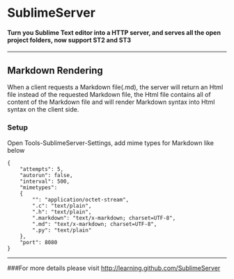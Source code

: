 # SublimeServer

#### Turn you Sublime Text editor into a HTTP server, and serves all the open project folders, now support ST2 and ST3

------

## Markdown Rendering
When a client requests a Markdown file(.md), the server will return an Html file instead of the requested Markdown file, the Html file contains all of content of the Markdown file and will render Markdown syntax into Html syntax on the client side.

### Setup
Open Tools-SublimeServer-Settings, add mime types for Markdown like below

	{
		"attempts": 5,
		"autorun": false,
		"interval": 500,
		"mimetypes":
		{
			"": "application/octet-stream",
			".c": "text/plain",
			".h": "text/plain",
			".markdown": "text/x-markdown; charset=UTF-8",
			".md": "text/x-markdown; charset=UTF-8",
			".py": "text/plain"
		},
		"port": 8080
	}

------

###For more details please visit http://learning.github.com/SublimeServer
